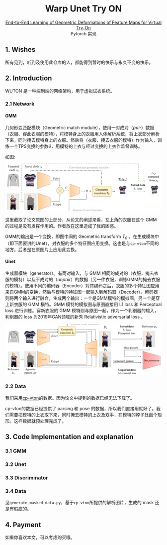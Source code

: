 <div align="center">

# Warp Unet Try ON 

[End-to-End Learning of Geometric Deformations of Feature Maps for Virtual Try-On](https://arxiv.org/abs/1906.01347v1)   
Pytorch 实现

</div>

## 1. Wishes
所有见到，听到及使用此仓库的人，都能得到暂时的快乐与永久不变的快乐。


## 2. Introduction

WUTON 是一种端到端的网络架构，用于虚拟试衣系统。

### 2.1 Network 
#### GMM
几何形变匹配模块（Geometric match module），使用一对成对（*pair*）数据（衣服、穿此衣服的模特），将模特身上的衣服用人体解析系统，将上衣部分解析下来，同时掩去模特身上的衣服。然后将（衣服、掩去衣服的模特）作为输入，训练一个TPS变换的参数$\theta$，用模特的上衣与经过变换的上衣作监督训练。
  
如图:
![](./graphs/GMM.png)

这里截取了论文原图的上部分，从论文的阐述来看，左上角的衣服在这个 GMM 的过程是没有发挥作用的。作者放在这里造成了我的困惑。

GMM的输出是一个变换，即图中间的 Geometric transform $T_\theta$ 。在生成模块中（即下面要讲的Unet），对衣服的多个特征图应用变换。这也是与`cp-vton`不同的地方，后者是在原图片上应用此变换。

#### Unet
生成器模块（generator）。有两对输入，与 GMM 相同的成对的（衣服，掩去衣服的模特）以及不成对的（*unpair*）的数据（另一件衣服，训练GMM的掩去衣服的模特）。使用不同的编码器（Encoder）对其编码之后，衣服的多个特征图应用来自GMM的变换，然后与模特的特征图一起输入到解码器（Decoder），解码器则将两个输入进行融合，生成两个输出：一个是GMM模特的模拟图，另一个是穿上新衣服的 GMM 横特。GMM 模特的模拟图与原图直接用 L1 loss 和 Perceptual loss 进行训练。穿新衣服的 GMM 模特则与原图一起，作为一个判别器的输入，判别器的 loss 为2019年GAN领域的新秀 Relativistic adversarial loss 。

![](./graphs/UNET.png)

### 2.2 Data
我们采用[cp-vton](https://github.com/sergeywong/cp-vton#data-preprocessing)的数据。因为论文中提到的数据已经无法下载了。

cp-vton的数据已经提供了 parsing 和 pose 的数据，所以我们直接用就好了。我们需要把模特的上衣取下来，同时掩去模特的上衣及双手，在模特的脖子处画个矩形。这样数据就预处理完成了。

## 3. Code Implementation and explanation

### 3.1 GMM

### 3.2 Unet

### 3.3 Discriminator

### 3.4 Data
见`generate_masked_data.py`，基于`cp-vton`所提供的解析图片，生成的 mask 还是有瑕疵的。



## 4. Payment
如果你喜欢本文，可以考虑购买哦。


